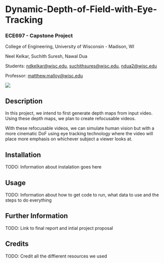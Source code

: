 # Dynamic-Depth-of-Field-with-Eye-Tracking
### ECE697 - Capstone Project

College of Engineering, University of Wisconsin - Madison, WI

Neel Kelkar, Suchith Suresh, Nawal Dua

Students: ndkelkar@wisc.edu, suchithsures@wisc.edu, ndua2@wisc.edu

Professor: matthew.malloy@wisc.edu


![](example_gif.gif)


## Description

In this project, we intend to first generate depth maps from input video. Using these depth maps,
we plan to create refocusable videos.

With these refocusable videos, we can simulate human vision but with a more cinematic DoF using
eye tracking technology where the video will place more emphasis on whichever subject a viewer
looks at.

## Installation

TODO: Information about instalation goes here

## Usage

TODO: Information about how to get code to run, what data to use and the steps to do everything

## Further Information

TODO: Link to final report and intial project proposal

## Credits

TODO: Credit all the diffierent resources we used

